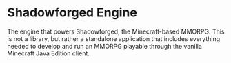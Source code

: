 # Shadowforged Engine

The engine that powers Shadowforged, the Minecraft-based MMORPG. This is not a
library, but rather a standalone application that includes everything needed to
develop and run an MMORPG playable through the vanilla Minecraft Java Edition
client.
